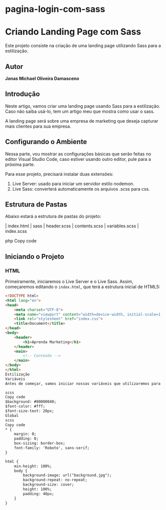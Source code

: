 # pagina-login-com-sass

# Criando Landing Page com Sass

Este projeto consiste na criação de uma landing page utilizando Sass para a estilização.

## Autor

**Jonas Michael Oliveira Damasceno**

## Introdução

Neste artigo, vamos criar uma landing page usando Sass para a estilização. Caso não saiba usá-lo, tem um artigo meu que mostra como usar o sass.

A landing page será sobre uma empresa de marketing que deseja capturar mais clientes para sua empresa.

## Configurando o Ambiente

Nessa parte, vou mostrar as configurações básicas que serão feitas no editor Visual Studio Code, caso estiver usando outro editor, pule para a próxima parte.

Para esse projeto, precisará instalar duas extensões:

1. Live Server: usado para iniciar um servidor estilo nodemon.
2. Live Sass: converterá automaticamente os arquivos .scss para css.

## Estrutura de Pastas

Abaixo estará a estrutura de pastas do projeto:

| index.html
| sass
| header.scss
| contents.scss
| variables.scss
| index.scss

php
Copy code

## Iniciando o Projeto

### HTML

Primeiramente, iniciaremos o Live Server e o Live Sass. Assim, começaremos editando o `index.html`, que terá a estrutura inicial de HTML5:

```html
<!DOCTYPE html>
<html lang="en">
<head>
    <meta charset="UTF-8">
    <meta name="viewport" content="width=device-width, initial-scale=1.0">
    <link rel="stylesheet" href="index.css">
    <title>Document</title>
</head>
<body>
    <header>
        <h1>Aprenda Marketing</h1>
    </header>
    <main>
        <!-- Conteúdo -->
    </main>
</body>
</html>
Estilização
Variáveis
Antes de começar, vamos iniciar nossas variáveis que utilizaremos para essa página:

scss
Copy code
$background: #00000040;
$font-color: #fff;
$font-size-text: 20px;
Global
scss
Copy code
* {
    margin: 0;
    padding: 0;
    box-sizing: border-box;
    font-family: 'Roboto', sans-serif;
}

html {
    min-height: 100%;
    body {
        background-image: url("background.jpg");
        background-repeat: no-repeat;
        background-size: cover;
        height: 100%;
        padding: 40px;
    }
}
